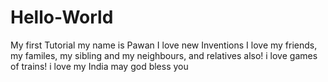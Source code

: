 # Hello-World
My first Tutorial
my name is Pawan
I love new Inventions
I love my friends, my familes, my sibling and my neighbours, and relatives also!
i love games of trains!
i love my India
may god bless you
